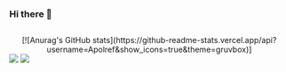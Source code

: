 ### Hi there 👋

##

<div align="center">
  [![Anurag's GitHub stats](https://github-readme-stats.vercel.app/api?username=Apolref&show_icons=true&theme=gruvbox)]

</div>

<div>
  <a href = "mailto:alelopfer@usp.br"><img src="https://img.shields.io/badge/-Gmail-%23333?style=for-the-badge&logo=gmail&logoColor=white" target="_blank"></a>
  <a href="https://www.linkedin.com/in/alexandre-lopes-50bb0529a/" target="_blank"><img src="https://img.shields.io/badge/-LinkedIn-%230077B5?style=for-the-badge&logo=linkedin&logoColor=white" target="_blank"></a> 
  </div>
